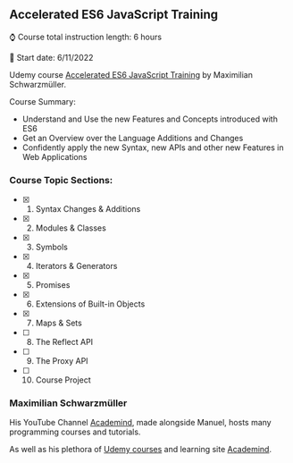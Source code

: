 ## Accelerated ES6 JavaScript Training

:watch: Course total instruction length: 6 hours

:round_pushpin: Start date: 6/11/2022

<!-- :tada: Completion date: 6/10/2022 -->

Udemy course [Accelerated ES6 JavaScript Training](https://www.udemy.com/share/101Ym43@UB6K4r9VAQ10qfLOZAXwLt9FmDT4weGHYeH5MvS3Yll0COnxY8SB6ILP_CU5NfB9pQ==/) by Maximilian Schwarzmüller.

Course Summary:

- Understand and Use the new Features and Concepts introduced with ES6
- Get an Overview over the Language Additions and Changes
- Confidently apply the new Syntax, new APIs and other new Features in Web Applications

### Course Topic Sections:

- [x] 1. Syntax Changes & Additions
- [x] 2. Modules & Classes
- [x] 3. Symbols
- [x] 4. Iterators & Generators
- [x] 5. Promises
- [x] 6. Extensions of Built-in Objects
- [x] 7. Maps & Sets
- [ ] 8. The Reflect API
- [ ] 9. The Proxy API
- [ ] 10. Course Project

### Maximilian Schwarzmüller

His YouTube Channel [Academind](https://www.youtube.com/c/academind), made alongside Manuel, hosts many programming courses and tutorials.

As well as his plethora of [Udemy courses](https://www.udemy.com/user/maximilian-schwarzmuller/) and learning site [Academind](https://academind.com/).
